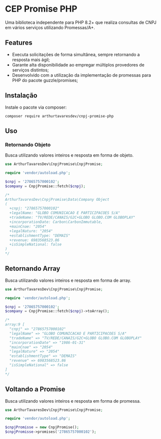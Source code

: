 # CEP Promise PHP

Uma biblioteca independente para PHP 8.2+ que realiza consultas de CNPJ em vários serviços utilizando Promessas/A+.

##  Features

- Executa solicitações de forma simultânea, sempre retornando a resposta mais ágil;
- Garante alta disponibilidade ao empregar múltiplos provedores de serviços distintos;
- Desenvolvido com a utilização da implementação de promessas para PHP do pacote guzzle/promises;

## Instalação

Instale o pacote via composer:

```
composer require arthurtavaresdev/cnpj-promise-php
```

## Uso
### Retornando Objeto
Busca utilizando valores inteiros e resposta em forma de objeto.

```php
use ArthurTavaresDev\CnpjPromise\CnpjPromise;

require 'vendor/autoload.php';

$cnpj = '27865757000102';
$company = CnpjPromise::fetch($cnpj);

/*
ArthurTavaresDev\CnpjPromise\Data\Company Object
(  
  +cnpj: "27865757000102"
  +legalName: "GLOBO COMUNICACAO E PARTICIPACOES S/A"
  +tradeName: "TV/REDE/CANAIS/G2C+GLOBO GLOBO.COM GLOBOPLAY"
  +incorporationDate: Carbon\CarbonImmutable,
  +mainCnae: "2054"
  +legalNature: "2054"
  +establishmentType: "DEMAIS"
  +revenue: 6983568523.86
  +isSimpleNational: false
)
*/
```

## Retornando Array
Busca utilizando valores inteiros e resposta em forma de array.

```php
use ArthurTavaresDev\CnpjPromise\CnpjPromise;

require 'vendor/autoload.php';

$cnpj = '27865757000102';
$company = CnpjPromise::fetch($cnpj)->toArray();

/*
array:9 [
  "cnpj" => "27865757000102"
  "legalName" => "GLOBO COMUNICACAO E PARTICIPACOES S/A"
  "tradeName" => "TV/REDE/CANAIS/G2C+GLOBO GLOBO.COM GLOBOPLAY"
  "incorporationDate" => "1986-01-31"
  "mainCnae" => "2054"
  "legalNature" => "2054"
  "establishmentType" => "DEMAIS"
  "revenue" => 6983568523.86
  "isSimpleNational" => false
]
*/
```

## Voltando a Promise
Busca utilizando valores inteiros e resposta em forma de promessa.

```php
use ArthurTavaresDev\CnpjPromise\CnpjPromise;

require 'vendor/autoload.php';

$cnpjPromisse = new CnpjPromise();
$cnpjPromisse->promises('27865757000102');
```